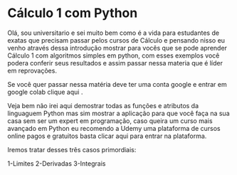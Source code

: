 # Cálculo 1 com Python

Olá, sou universitario e sei muito bem como é a vida para estudantes de exatas que precisam passar pelos cursos de Cálculo e pensando nisso eu venho através dessa introdução mostrar para vocês que se pode aprender Cálculo 1 com algoritmos simples em python, com esses exemplos você podera conferir seus resultados e assim passar nessa materia que é líder em reprovações.

Se você quer passar nessa matéria deve ter uma conta google e entrar em google colab clique aqui .

Veja bem não irei aqui demostrar todas as funções e atributos da linguaguem Python mas sim mostrar a aplicação para que você faça na sua casa sem ser um expert em programação, caso queira um curso mais avançado em Python eu recomendo a Udemy uma plataforma de cursos online pagos e gratuitos basta clicar aqui para entrar na plataforma.

Iremos tratar desses três casos primordiais:

1-Limites
2-Derivadas
3-Integrais
